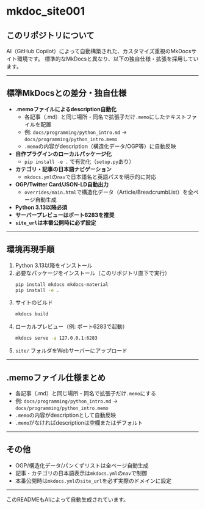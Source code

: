 
# mkdoc_site001

## このリポジトリについて

AI（GitHub Copilot）によって自動構築された、カスタマイズ重視のMkDocsサイト環境です。
標準的なMkDocsと異なり、以下の独自仕様・拡張を採用しています。

---

## 標準MkDocsとの差分・独自仕様

- **.memoファイルによるdescription自動化**
	- 各記事（.md）と同じ場所・同名で拡張子だけ`.memo`にしたテキストファイルを配置
	- 例: `docs/programming/python_intro.md` → `docs/programming/python_intro.memo`
	- `.memo`の内容がdescription（構造化データ/OGP等）に自動反映
- **自作プラグインのローカルパッケージ化**
	- `pip install -e .` で有効化（`setup.py`あり）
- **カテゴリ・記事の日本語ナビゲーション**
	- `mkdocs.yml`の`nav`で日本語名と英語パスを明示的に対応
- **OGP/Twitter Card/JSON-LD自動出力**
	- `overrides/main.html`で構造化データ（Article/BreadcrumbList）を全ページ自動生成
- **Python 3.13以降必須**
- **サーバープレビューはポート6283を推奨**
- **`site_url`は本番公開時に必ず設定**

---

## 環境再現手順

1. Python 3.13以降をインストール
2. 必要なパッケージをインストール（このリポジトリ直下で実行）
	 ```sh
	 pip install mkdocs mkdocs-material
	 pip install -e .
	 ```
3. サイトのビルド
	 ```sh
	 mkdocs build
	 ```
4. ローカルプレビュー（例: ポート6283で起動）
	 ```sh
	 mkdocs serve -a 127.0.0.1:6283
	 ```
5. `site/` フォルダをWebサーバーにアップロード

---

## .memoファイル仕様まとめ

- 各記事（.md）と同じ場所・同名で拡張子だけ`.memo`にする
- 例: `docs/programming/python_intro.md` → `docs/programming/python_intro.memo`
- `.memo`の内容がdescriptionとして自動反映
- `.memo`がなければdescriptionは空欄またはデフォルト

---

## その他

- OGP/構造化データ/パンくずリストは全ページ自動生成
- 記事・カテゴリの日本語表示は`mkdocs.yml`の`nav`で制御
- 本番公開時は`mkdocs.yml`の`site_url`を必ず実際のドメインに設定

---

このREADMEもAIによって自動生成されています。
